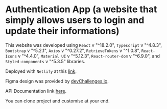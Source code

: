 # Authentication App (a website that simply allows users to login and update their informations)

This website was developed using `React` v "^18.2.0", `Typescript` v "^4.8.3", `Bootstrap` v "^5.2.1", `Axios` v "^0.27.2", `RetrieveTokens` v "^1.0.8", `React-Icons` v "^4.4.0", `Material UI` v "^5.12.3", `React-router-dom` v "^6.9.0", and `Styled-components` v "^5.3.5" libraries.

Deployed with `Netlify` at this [link](https://authapp-adeoluwa.netlify.app/).

Figma design was provided by [devChallenges.io](https://devchallenges.io/).

API Documentation link [here](https://github.com/JUGG097/Dev-Challenges-AuthApp-Java-BE).

You can clone project and customise at your end.
